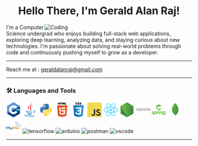 <h1 align="center">Hello There, I'm Gerald Alan Raj!</h1>
<!--<h3 align="center">CS undergrad who enjoys building web apps and exploring deep learning</h3> -->

<img align="right" alt="Coding" width="400" src="https://media.giphy.com/media/qgQUggAC3Pfv687qPC/giphy.gif" />

I'm a Computer Science undergrad who enjoys building full-stack web applications, exploring deep learning, analyzing data, and staying curious about new technologies. I'm passionate about solving real-world problems through code and continuously pushing myself to grow as a developer.

---

Reach me at : geraldalanraj@gmail.com

---

### 🛠️ Languages and Tools

<p align="left">
  <img src="https://raw.githubusercontent.com/devicons/devicon/master/icons/cplusplus/cplusplus-original.svg" alt="cpp" width="40" height="40"/> 
  <img src="https://raw.githubusercontent.com/devicons/devicon/master/icons/java/java-original.svg" alt="java" width="40" height="40"/> 
  <img src="https://raw.githubusercontent.com/devicons/devicon/master/icons/python/python-original.svg" alt="python" width="40" height="40"/> 
  <img src="https://raw.githubusercontent.com/devicons/devicon/master/icons/html5/html5-original-wordmark.svg" alt="html5" width="40" height="40"/> 
  <img src="https://raw.githubusercontent.com/devicons/devicon/master/icons/css3/css3-original-wordmark.svg" alt="css3" width="40" height="40"/> 
  <img src="https://raw.githubusercontent.com/devicons/devicon/master/icons/javascript/javascript-original.svg" alt="javascript" width="40" height="40"/> 
  <img src="https://raw.githubusercontent.com/devicons/devicon/master/icons/react/react-original.svg" alt="react" width="40" height="40"/>
  <img src="https://raw.githubusercontent.com/devicons/devicon/master/icons/nodejs/nodejs-original.svg" alt="nodejs" width="40" height="40"/>
  <img src="https://raw.githubusercontent.com/devicons/devicon/master/icons/express/express-original-wordmark.svg" alt="express" width="40" height="40"/>
  <img src="https://raw.githubusercontent.com/devicons/devicon/master/icons/spring/spring-original-wordmark.svg" alt="springboot" width="40" height="40"/>
  <img src="https://raw.githubusercontent.com/devicons/devicon/master/icons/mongodb/mongodb-original.svg" alt="mongodb" width="40" height="40"/> 
  <img src="https://raw.githubusercontent.com/devicons/devicon/master/icons/mysql/mysql-original-wordmark.svg" alt="mysql" width="40" height="40"/>
  <img src="https://cdn.worldvectorlogo.com/logos/tensorflow-2.svg" alt="tensorflow" width="40" height="40"/>
  <img src="https://cdn.worldvectorlogo.com/logos/arduino-1.svg" alt="arduino" width="40" height="40"/>
  <img src="https://cdn.worldvectorlogo.com/logos/postman.svg" alt="postman" width="40" height="40"/>
  <img src="https://cdn.worldvectorlogo.com/logos/visual-studio-code-1.svg" alt="vscode" width="40" height="40"/>
</p>

---
<!-- 

### 📊 GitHub Stats

<table>
  <tr>
    <td>
      <img src="https://github-readme-stats.vercel.app/api?username=GeraldAlanRaj&count_private=true&show_icons=true&theme=radical" width="100%"/>
    </td>
    <td>
      <img src="https://github-readme-streak-stats.herokuapp.com/?user=GeraldAlanRaj&theme=radical" width="100%"/>
    </td>
  </tr>
</table>

<p align="center">
  <img src="https://github-readme-stats.vercel.app/api/top-langs/?username=GeraldAlanRaj&theme=radical&layout=compact&langs_count=8" />
</p>

---

<p align="center">
  <img src="https://komarev.com/ghpvc/?username=GeraldAlanRaj&label=Profile%20views&color=0e75b6&style=flat" alt="Profile View Counter"/>
</p>
-->

